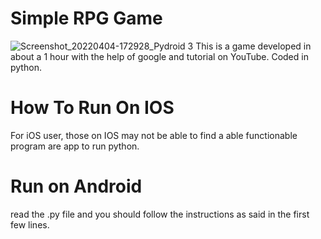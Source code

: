 # Simple RPG Game

![Screenshot_20220404-172928_Pydroid 3](https://user-images.githubusercontent.com/101436342/161637042-8c89e4b3-119a-4ae9-a010-393916916c8b.jpg)
This is a game developed in about a 1 hour with the help of google and tutorial on YouTube. Coded in python.

# How To Run On IOS

For iOS user,
those on IOS may not be able to find a able functionable program are app to run python.

# Run on Android

 read the .py file and you should follow the instructions as said in the first few lines.
 
